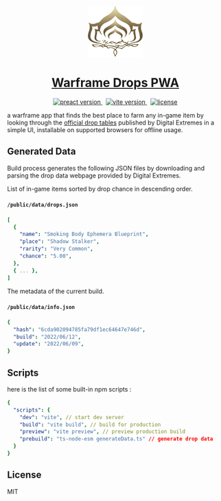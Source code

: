 <p align="center">
  <a href="https://warframedrops.netlify.app">
    <img src="public/assets/favicon.svg" width="128">
    <h1 align="center">Warframe Drops PWA</h1>
  </a>
</p>
<p align="center">
  <a href="https://github.com/preactjs/preact" target="_blank">
    <img src="https://img.shields.io/badge/Preact-v10.13-673ab8?style=for-the-badge&logo=preact" alt="preact version" />
  </a>&nbsp;
  <a href="https://github.com/preactjs/preact" target="_blank">
    <img src="https://img.shields.io/badge/Vite-v4.2-646CFF?style=for-the-badge&logo=vite" alt="vite version" />
  </a>&nbsp;
  <a href="https://opensource.org/license/mit/" target="_blank">
    <img src="https://img.shields.io/badge/license-mit-red?style=for-the-badge&logo=none" alt="license" />
  </a>
</p>

a warframe app that finds the best place to farm any in-game item by looking through the [official drop tables](https://n8k6e2y6.ssl.hwcdn.net/repos/hnfvc0o3jnfvc873njb03enrf56.html) published by Digital Extremes in a simple UI, installable on supported browsers for offline usage.

## Generated Data

Build process generates the following JSON files by downloading and parsing the drop data webpage provided by Digital Extremes.

List of in-game items sorted by drop chance in descending order.

#### **`/public/data/drops.json`**

```yaml
[
  {
    "name": "Smoking Body Ephemera Blueprint",
    "place": "Shadow Stalker",
    "rarity": "Very Common",
    "chance": "5.00",
  },
  { ... },
]
```

The metadata of the current build.

#### **`/public/data/info.json`**

```yaml
{
  "hash": "6cda902094785fa79df1ec64647e746d",
  "build": "2022/06/12",
  "update": "2022/06/09",
}
```

## Scripts

here is the list of some built-in npm scripts :

```yaml
{
  "scripts": {
    "dev": "vite", // start dev server
    "build": "vite build", // build for production
    "preview": "vite preview", // preview production build
    "prebuild": "ts-node-esm generateData.ts" // generate drop data
  }
}
```

## License

MIT
